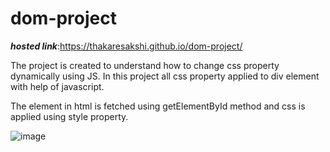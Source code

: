 # dom-project
***hosted link***:https://thakaresakshi.github.io/dom-project/

The project is created to understand how to change css property dynamically using JS.
In this project all css property applied to div element with help of javascript.

The element in html is fetched using getElementById method and css is applied using style property.

![image](https://github.com/ThakareSakshi/dom-project/assets/86354291/af6e757d-e2cb-455f-be8a-455bc0d29021)
